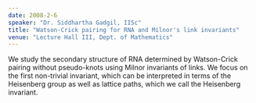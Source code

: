 ```yaml
---
date: 2008-2-6
speaker: "Dr. Siddhartha Gadgil, IISc"
title: "Watson-Crick pairing for RNA and Milnor's link invariants"
venue: "Lecture Hall III, Dept. of Mathematics"
---
```

We study the secondary structure of RNA determined by Watson-Crick
pairing without pseudo-knots using Milnor invariants of links. We
focus on the first non-trivial invariant, which can be interpreted in
terms of the Heisenberg group as well as lattice paths, which we call the
Heisenberg invariant.
